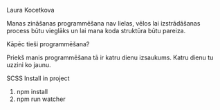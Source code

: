 Laura Kocetkova

Manas zināšanas programmēšana nav lielas, vēlos lai izstrādāšanas process būtu vieglāks un lai mana koda struktūra būtu pareiza.

Kāpēc tieši programmēšana?

Priekš manis programmēšana tā ir katru dienu izsaukums. Katru dienu tu uzzini ko jaunu. 

SCSS Install in project

1. npm install
2. npm run watcher